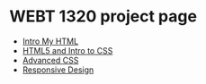 # WEBT 1320 project page

<ul>
    <li><a href="intro_to_html/index.html" target="_blank">Intro My HTML</a></li>
    <li><a href="html5_intro_css/index.html" target="_blank">HTML5 and Intro to CSS</a></li>
    <li><a href="adv_css/index.html" target="_blank">Advanced CSS</a></li>
     <li><a href="responsive/index.html" target="_blank">Responsive Design</a></li>
</ul>